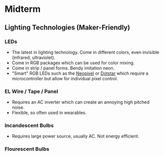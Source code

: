 # Midterm

## Lighting Technologies (Maker-Friendly)

### LEDs

* The latest in lighting technology. Come in different colors, even invisible (infrared, ultraviolet).
* Come in RGB packages which can be used for color mixing.
* Come in strip / panel forms. Bendy imitation neon.
* "Smart" RGB LEDs such as the [Neopixel](https://learn.adafruit.com/adafruit-neopixel-uberguide) or [Dotstar](https://learn.adafruit.com/adafruit-dotstar-leds) which require a microcontroller but allow for individual pixel control.

### EL Wire / Tape / Panel

* Requires an AC inverter which can create an annoying high pitched noise.
* Flexible, so often used in wearables.

### Incandescent Bulbs

* Requires large power source, usually AC. Not energy efficient.

### Flourescent Bulbs